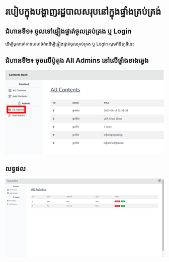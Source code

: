 # របៀបក្នុងបង្ហាញរដ្ឋបាលសរុបនៅក្នុងផ្ទាំងគ្រប់គ្រង់

## ជំហានទី១៖ ចូលទៅផ្ទៀងផ្ទាត់ចូលគ្រប់គ្រង ឬ Login

ដើម្បីចូលទៅកាន់គេហទំព័រដើម្បីផ្ទៀងផ្ទាត់ចូលគ្រប់គ្រង ឬ Login សូមពិនិត្យ[ទីនេះ](../login/README.md)

## ជំហានទី២៖ ចុចលើប៉ូតុង All Admins នៅលើផ្ទាំងខាងឆ្វេង

![Result](all-admin/admin_page1.png)

## លទ្ធផល

![Result](all-admin/result.png)